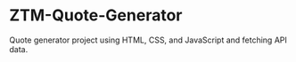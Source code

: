 # ZTM-Quote-Generator

Quote generator project using HTML, CSS, and JavaScript and fetching API data.
